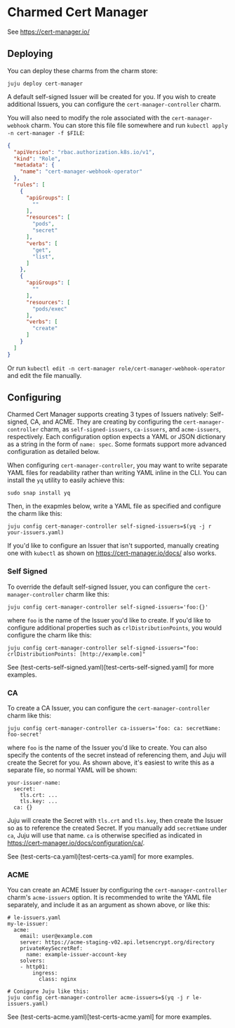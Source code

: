 Charmed Cert Manager
====================

See https://cert-manager.io/

Deploying
---------

You can deploy these charms from the charm store:

    juju deploy cert-manager

A default self-signed Issuer will be created for you. If you wish to create additional
Issuers, you can configure the `cert-manager-controller` charm.

You will also need to modify the role associated with the `cert-manager-webhook` charm.
You can store this file file somewhere and run `kubectl apply -n cert-manager -f $FILE`:

```json
{
  "apiVersion": "rbac.authorization.k8s.io/v1",
  "kind": "Role",
  "metadata": {
    "name": "cert-manager-webhook-operator"
  },
  "rules": [
    {
      "apiGroups": [
        ""
      ],
      "resources": [
        "pods",
        "secret"
      ],
      "verbs": [
        "get",
        "list",
      ]
    },
    {
      "apiGroups": [
        ""
      ],
      "resources": [
        "pods/exec"
      ],
      "verbs": [
        "create"
      ]
    }
  ]
}
```

Or run `kubectl edit -n cert-manager role/cert-manager-webhook-operator` and edit the file
manually.

Configuring
-----------

Charmed Cert Manager supports creating 3 types of Issuers natively: Self-signed, CA, and
ACME. They are creating by configuring the `cert-manager-controller` charm, as
`self-signed-issuers`, `ca-issuers`, and `acme-issuers`, respectively. Each configuration
option expects a YAML or JSON dictionary as a string in the form of `name: spec`. Some
formats support more advanced configuration as detailed below.

When configuring `cert-manager-controller`, you may want to write separate YAML files for
readability rather than writing YAML inline in the CLI. You can install the `yq` utility
to easily achieve this:

    sudo snap install yq

Then, in the exapmles below, write a YAML file as specified and configure the charm like
this:

    juju config cert-manager-controller self-signed-issuers=$(yq -j r your-issuers.yaml)

If you'd like to configure an Issuer that isn't supported, manually creating one with
`kubectl` as shown on https://cert-manager.io/docs/ also works.

### Self Signed

To override the default self-signed Issuer, you can configure the `cert-manager-controller`
charm like this:

    juju config cert-manager-controller self-signed-issuers='foo:{}'

where `foo` is the name of the Issuer you'd like to create. If you'd like to configure
additional properties such as `crlDistributionPoints`, you would configure the charm like
this:

    juju config cert-manager-controller self-signed-issuers="foo: crlDistributionPoints: [http://example.com]"

See (test-certs-self-signed.yaml)[test-certs-self-signed.yaml] for more examples.

### CA

To create a CA Issuer, you can configure the `cert-manager-controller` charm like this:

    juju config cert-manager-controller ca-issuers='foo: ca: secretName: foo-secret'

where `foo` is the name of the Issuer you'd like to create. You can also specify the
contents of the secret instead of referencing them, and Juju will create the Secret
for you. As shown above, it's easiest to write this as a separate file, so normal YAML
will be shown:

    your-issuer-name:
      secret:
        tls.crt: ...
        tls.key: ...
      ca: {}

Juju will create the Secret with `tls.crt` and `tls.key`, then create the Issuer so as to
reference the created Secret. If you manually add `secretName` under `ca`, Juju will use
that name. `ca` is otherwise specified as indicated in https://cert-manager.io/docs/configuration/ca/.

See (test-certs-ca.yaml)[test-certs-ca.yaml] for more examples.

### ACME

You can create an ACME Issuer by configuring the `cert-manager-controller` charm's
`acme-issuers` option. It is recommended to write the YAML file separately, and include it
as an argument as shown above, or like this:

    # le-issuers.yaml
    my-le-issuer:
      acme:
        email: user@example.com
        server: https://acme-staging-v02.api.letsencrypt.org/directory
        privateKeySecretRef:
          name: example-issuer-account-key
        solvers:
        - http01:
            ingress:
              class: nginx

    # Conigure Juju like this:
    juju config cert-manager-controller acme-issuers=$(yq -j r le-issuers.yaml)

See (test-certs-acme.yaml)[test-certs-acme.yaml] for more examples.
